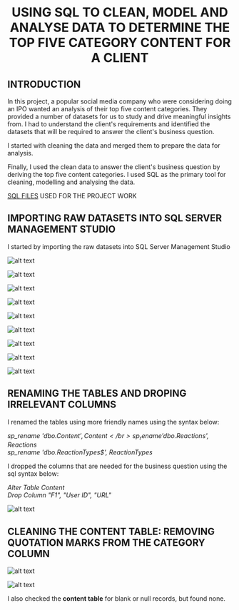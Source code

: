 # <p align="center"> USING SQL TO CLEAN, MODEL AND ANALYSE DATA TO DETERMINE THE TOP FIVE CATEGORY CONTENT FOR A CLIENT

## INTRODUCTION

In this project, a popular social media company who were considering doing an IPO wanted an analysis of their top five content categories.  They provided a number of datasets for us to study and drive meaningful insights from. I had to understand the client's requirements and identified the datasets that will be required to answer the client's business question.

I started with cleaning the data and merged them to prepare the data for analysis.

Finally, I used the clean data to answer the client's business question by deriving the top five content categories. I used SQL as the primary tool for cleaning, modelling and analysing the data.

[SQL FILES](https://github.com/bukkywins/Data-Analysis_Projects/blob/main/assets/SQLQuerySB.sql) USED FOR THE PROJECT WORK

## IMPORTING RAW DATASETS INTO SQL SERVER MANAGEMENT STUDIO

I started by importing the raw datasets into SQL  Server Management Studio

![alt text](https://github.com/bukkywins/Data-Analysis_Projects/blob/main/images/Project-2_SQL_1.png "SQL Image")

![alt text](https://github.com/bukkywins/Data-Analysis_Projects/blob/main/images/Project-2_SQL_2.png "SQL Image")

![alt text](https://github.com/bukkywins/Data-Analysis_Projects/blob/main/images/Project-2_SQL_3.png "SQL Image")

![alt text](https://github.com/bukkywins/Data-Analysis_Projects/blob/main/images/Project-2_SQL_4.png "SQL Image")

![alt text](https://github.com/bukkywins/Data-Analysis_Projects/blob/main/images/Project-2_SQL_5.png "SQL Image")

![alt text](https://github.com/bukkywins/Data-Analysis_Projects/blob/main/images/Project-2_SQL_6.png "SQL Image")

![alt text](https://github.com/bukkywins/Data-Analysis_Projects/blob/main/images/Project-2_SQL_7.png "SQL Image")

![alt text](https://github.com/bukkywins/Data-Analysis_Projects/blob/main/images/Project-2_SQL_8.png "SQL Image")

![alt text](https://github.com/bukkywins/Data-Analysis_Projects/blob/main/images/Project-2_SQL_9.png "SQL Image")

## RENAMING THE TABLES AND DROPING IRRELEVANT COLUMNS

I renamed the tables using more friendly names using the syntax below:

<i>sp_rename 'dbo.Content$', Content</br>
sp_rename 'dbo.Reactions$', Reactions</br>
sp_rename 'dbo.ReactionTypes$', ReactionTypes</i>

I dropped the columns that are needed for the business question using the sql syntax below:

<i>Alter Table Content</br>
Drop Column "F1", "User ID", "URL"</i>

![alt text](https://github.com/bukkywins/Data-Analysis_Projects/blob/main/images/Project-2_SQL_10.png "SQL Image")

## CLEANING THE CONTENT TABLE: REMOVING QUOTATION MARKS FROM THE CATEGORY COLUMN 

![alt text](https://github.com/bukkywins/Data-Analysis_Projects/blob/main/images/Project-2_SQL_14.png "SQL Image")

![alt text](https://github.com/bukkywins/Data-Analysis_Projects/blob/main/images/Project-2_SQL_15.png "SQL Image")


I also checked the <b>content table</b> for blank or null records, but found none.


##















